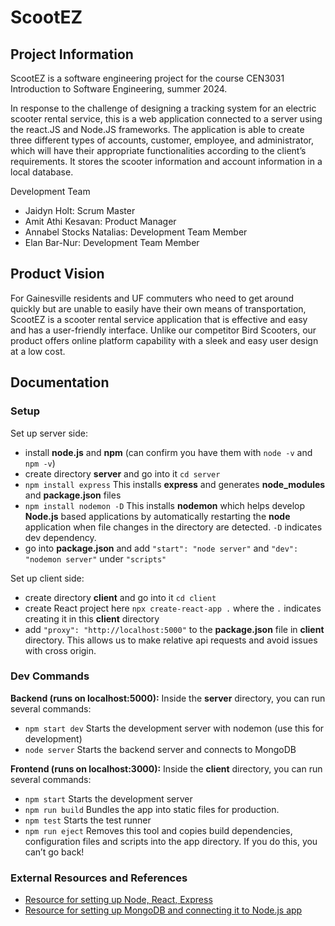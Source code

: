 # ScootEZ

## Project Information
ScootEZ is a software engineering project for the course CEN3031 Introduction to Software Engineering, summer 2024.

In response to the challenge of designing a tracking system for an electric scooter rental service, this is a web application connected to a server using the react.JS and Node.JS frameworks. The application is able to create three different types of accounts, customer, employee, and administrator, which will have their appropriate functionalities according to the client’s requirements. It stores the scooter information and account information in a local database.

Development Team
* Jaidyn Holt: Scrum Master
* Amit Athi Kesavan: Product Manager
* Annabel Stocks Natalias: Development Team Member
* Elan Bar-Nur: Development Team Member

## Product Vision
For Gainesville residents and UF commuters who need to get around quickly but are unable to easily have their own means of transportation, ScootEZ is a scooter rental service application that is effective and easy and has a user-friendly interface. Unlike our competitor Bird Scooters, our product offers online platform capability with a sleek and easy user design at a low cost.

## Documentation

### Setup


Set up server side:
* install __node.js__ and __npm__ (can confirm you have them with ```node -v``` and ```npm -v```)
* create directory __server__ and go into it ```cd server```
* ```npm install express``` This installs __express__ and generates __node_modules__ and __package.json__ files
* ```npm install nodemon -D``` This installs __nodemon__ which helps develop __Node.js__ based applications by automatically restarting the __node__ application when file changes in the directory are detected. ```-D``` indicates dev dependency.
* go into __package.json__ and add ```"start": "node server"``` and ```"dev": "nodemon server"``` under ```"scripts"```

Set up client side:
* create directory __client__ and go into it ```cd client```
* create React project here ```npx create-react-app .``` where the ```.``` indicates creating it in this __client__ directory
* add ```"proxy": "http://localhost:5000"``` to the __package.json__ file in __client__ directory. This allows us to make relative api requests and avoid issues with cross origin.

### Dev Commands
__Backend (runs on localhost:5000):__ Inside the __server__ directory, you can run several commands:
* ```npm start dev``` Starts the development server with nodemon (use this for development)
* ```node server``` Starts the backend server and connects to MongoDB

__Frontend (runs on localhost:3000):__ Inside the __client__ directory, you can run several commands:
* ```npm start``` Starts the development server
* ```npm run build``` Bundles the app into static files for production.
* ```npm test``` Starts the test runner
* ```npm run eject``` Removes this tool and copies build dependencies, configuration files and scripts into the app directory. If you do this, you can’t go back!

### External Resources and References
* <a href="https://youtu.be/w3vs4a03y3I?feature=shared" target="_blank">Resource for setting up Node, React, Express</a>
* <a href="https://youtu.be/bhiEJW5poHU?feature=shared" target="_blank">Resource for setting up MongoDB and connecting it to Node.js app</a>